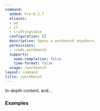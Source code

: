 ```yaml
---
command:
  added: Pre-0.2.7
  aliases:
  - wb
  - ct
  - craftingtable
  configuration: []
  description: Opens a workbench anywhere.
  permissions:
  - rcmds.workbench
  supports:
    name-completion: false
    time-format: false
  usage: /workbench
layout: command
title: /workbench
---
```


In-depth content, and...

### Examples

